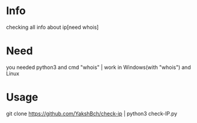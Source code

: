 # Info
checking all info about ip[need whois]
# Need
you needed python3 and cmd "whois" |
 work in Windows(with "whois") and Linux
# Usage
git clone https://github.com/YakshBch/check-ip | 
 python3 check-IP.py
